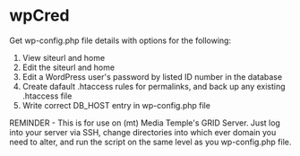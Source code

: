 wpCred
======

Get wp-config.php file details with options for the following:

1. View siteurl and home
2. Edit the siteurl and home
3. Edit a WordPress user's password by listed ID number in the database
4. Create dafault .htaccess rules for permalinks, and back up any existing .htaccess file
5. Write correct DB_HOST entry in wp-config.php file

REMINDER - This is for use on (mt) Media Temple's GRID Server. Just log into your server via SSH, change directories into which ever domain you need to alter, and run the script on the same level as you wp-config.php file. 
